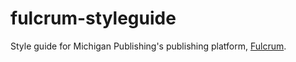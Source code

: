 # fulcrum-styleguide
Style guide for Michigan Publishing's publishing platform, [Fulcrum](http://fulcrum.org).
